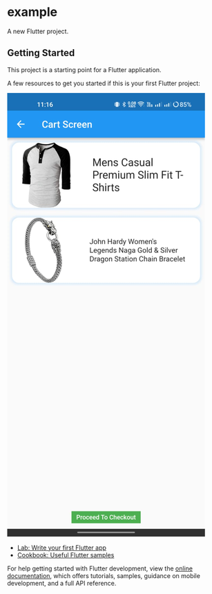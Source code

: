 # example

A new Flutter project.

## Getting Started

This project is a starting point for a Flutter application.

A few resources to get you started if this is your first Flutter project:

![Alt text](/screenshots/cartpage.jpeg?raw=true "Cart Page")


- [Lab: Write your first Flutter app](https://docs.flutter.dev/get-started/codelab)
- [Cookbook: Useful Flutter samples](https://docs.flutter.dev/cookbook)

For help getting started with Flutter development, view the
[online documentation](https://docs.flutter.dev/), which offers tutorials,
samples, guidance on mobile development, and a full API reference.
